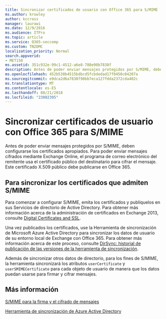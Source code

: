 ```yaml
---
title: Sincronizar certificados de usuario con Office 365 para S/MIME
ms.author: krowley
author: kccross
manager: laurawi
ms.date: 12/9/2016
ms.audience: ITPro
ms.topic: article
ms.service: O365-seccomp
ms.custom: TN2DMC
localization_priority: Normal
search.appverid:
- MET150
ms.assetid: 351c932e-99c1-4512-a6e8-788e90b7838f
description: Antes de poder enviar mensajes protegidos por S/MIME, deben configurarse los certificados apropiados. Para poder enviar mensajes cifrados mediante Exchange Online, el programa de correo electrónico del remitente usa el certificado público del destinatario para cifrar el mensaje. Este certificado X.509 público debe publicarse en Office 365.
ms.openlocfilehash: 452b538b4515bdbcd5fcbdedad17f0450c04207a
ms.sourcegitcommit: e9dca2d6a7838f98bb7eca127fdda2372cda402c
ms.translationtype: MT
ms.contentlocale: es-ES
ms.lasthandoff: 08/21/2018
ms.locfileid: "23002395"
---
```

# <a name="sync-user-certificates-to-office-365-for-smime"></a>Sincronizar certificados de usuario con Office 365 para S/MIME

Antes de poder enviar mensajes protegidos por S/MIME, deben configurarse los certificados apropiados. Para poder enviar mensajes cifrados mediante Exchange Online, el programa de correo electrónico del remitente usa el certificado público del destinatario para cifrar el mensaje. Este certificado X.509 público debe publicarse en Office 365.
  
## <a name="to-sync-certificates-that-support-smime"></a>Para sincronizar los certificados que admiten S/MIME

Para comenzar a configurar S/MIME, emita los certificados y publíquelos en sus Servicios de directorio de Active Directory. Para obtener más información acerca de la administración de certificados en Exchange 2013, consulte [Digital Certificates and SSL](http://technet.microsoft.com/library/a9e2e08c-d46a-4135-a387-eb653212b676.aspx).
  
Una vez publicados los certificados, use la Herramienta de sincronización de Microsoft Azure Active Directory para sincronizar los datos de usuario de su entorno local de Exchange con Office 365. Para obtener más información acerca de este proceso, consulte [DirSync: historial de publicación de las versiones de la herramienta de sincronización](https://go.microsoft.com/fwlink/p/?LinkId=392587).
  
Además de sincronizar otros datos de directorio, para los fines de S/MIME, la herramienta sincronizará los atributos  `userCertificate` y  `userSMIMECertificate` para cada objeto de usuario de manera que los datos puedan usarse para firmar y cifrar mensajes. 
  
## <a name="more-information"></a>Más información

[S/MIME para la firma y el cifrado de mensajes](s-mime-for-message-signing-and-encryption.md)
  
[Herramienta de sincronización de Azure Active Directory](https://go.microsoft.com/fwlink/p/?LinkId=392587)
  

